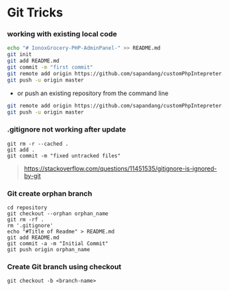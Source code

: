 # Git Tricks

### working with existing local code
```bash
echo "# IonoxGrocery-PHP-AdminPanel-" >> README.md
git init
git add README.md
git commit -m "first commit"
git remote add origin https://github.com/sapandang/customPhpIntepreter.git
git push -u origin master
```

* or push an existing repository from the command line
```bash
git remote add origin https://github.com/sapandang/customPhpIntepreter.git
git push -u origin master
```

### .gitignore not working after update
```
git rm -r --cached .
git add .
git commit -m "fixed untracked files"
```
> https://stackoverflow.com/questions/11451535/gitignore-is-ignored-by-git

### Git create orphan branch
```
cd repository
git checkout --orphan orphan_name
git rm -rf .
rm '.gitignore'
echo "#Title of Readme" > README.md
git add README.md
git commit -a -m "Initial Commit"
git push origin orphan_name
```

### Create Git branch using checkout

```
git checkout -b <branch-name>
```

